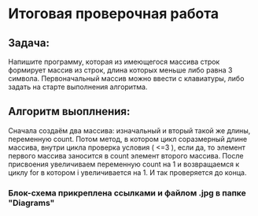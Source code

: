 # Итоговая проверочная работа
## Задача:
Напишите программу, которая из имеющегося массива строк формирует массив из строк, длина которых меньше либо равна 3 символа. Первоначальный массив можно ввести с клавиатуры, либо задать на старте выполнения алгоритма.

## Алгоритм выоплнения:
Сначала создаём два массива: изначальный и вторый такой же длины, переменную count. Потом метод, в котором цикл соразмерный длине массива, внутри цикла проверка условия ( <=3 ), если да, то элемент первого массива заносится в count элемент второго массива. После присвоения увеличиваем переменную count на 1 и возвращаемся к циклу for в котором i увеличивается на 1. И так проверяется до конца.

### Блок-схема прикреплена ссылками и файлом .jpg в папке "Diagrams"